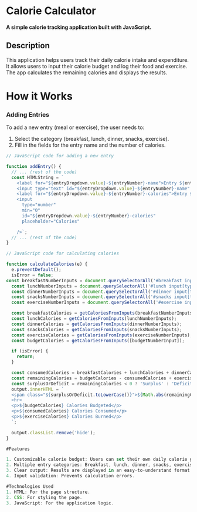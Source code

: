 # Calorie Calculator

**A simple calorie tracking application built with JavaScript.**

## Description
This application helps users track their daily calorie intake and expenditure. It allows users to input their calorie budget and log their food and exercise. The app calculates the remaining calories and displays the results.

# How it Works
### Adding Entries
To add a new entry (meal or exercise), the user needs to:
1. Select the category (breakfast, lunch, dinner, snacks, exercise).
2. Fill in the fields for the entry name and the number of calories.

```javascript
// JavaScript code for adding a new entry

function addEntry() {
  // ... (rest of the code)
  const HTMLString = `
    <label for="${entryDropdown.value}-${entryNumber}-name">Entry ${entryNumber} Name</label>
    <input type="text" id="${entryDropdown.value}-${entryNumber}-name" placeholder="Name" />
    <label for="${entryDropdown.value}-${entryNumber}-calories">Entry ${entryNumber} Calories</label>
    <input
      type="number"
      min="0"
      id="${entryDropdown.value}-${entryNumber}-calories"
      placeholder="Calories"   

    />`;
  // ... (rest of the code)
}

// JavaScript code for calculating calories

function calculateCalories(e) {
  e.preventDefault();
  isError = false;
const breakfastNumberInputs = document.querySelectorAll('#breakfast input[type=number]');
  const lunchNumberInputs = document.querySelectorAll('#lunch input[type=number]');
  const dinnerNumberInputs = document.querySelectorAll('#dinner input[type=number]');
  const snacksNumberInputs = document.querySelectorAll('#snacks input[type=number]');
  const exerciseNumberInputs = document.querySelectorAll('#exercise input[type=number]');

  const breakfastCalories = getCaloriesFromInputs(breakfastNumberInputs);
  const lunchCalories = getCaloriesFromInputs(lunchNumberInputs);
  const dinnerCalories = getCaloriesFromInputs(dinnerNumberInputs);
  const snacksCalories = getCaloriesFromInputs(snacksNumberInputs);
  const exerciseCalories = getCaloriesFromInputs(exerciseNumberInputs);
  const budgetCalories = getCaloriesFromInputs([budgetNumberInput]);

  if (isError) {
    return;
  }

  const consumedCalories = breakfastCalories + lunchCalories + dinnerCalories + snacksCalories;
  const remainingCalories = budgetCalories - consumedCalories + exerciseCalories;
  const surplusOrDeficit = remainingCalories < 0 ? 'Surplus' : 'Deficit';
  output.innerHTML = `
  <span class="${surplusOrDeficit.toLowerCase()}">${Math.abs(remainingCalories)} Calorie ${surplusOrDeficit}</span>
  <hr>
  <p>${budgetCalories} Calories Budgeted</p>
  <p>${consumedCalories} Calories Consumed</p>
  <p>${exerciseCalories} Calories Burned</p>
  `;

  output.classList.remove('hide');
}

#Features

1. Customizable calorie budget: Users can set their own daily calorie goal.
2. Multiple entry categories: Breakfast, lunch, dinner, snacks, exercise.
3. Clear output: Results are displayed in an easy-to-understand format.
4. Input validation: Prevents calculation errors.

#Technologies Used
1. HTML: For the page structure.
2. CSS: For styling the page.
3. JavaScript: For the application logic.

